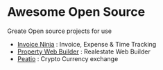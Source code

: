 # Awesome Open Source
Greate Open source projects for use
- [Invoice Ninja](https://github.com/invoiceninja/invoiceninja) : Invoice, Expense & Time Tracking
- [Property Web Builder](https://github.com/etewiah/property_web_builder) : Realestate Web Builder
- [Peatio](https://github.com/peatio/peatio) : Crypto Currency exchange

